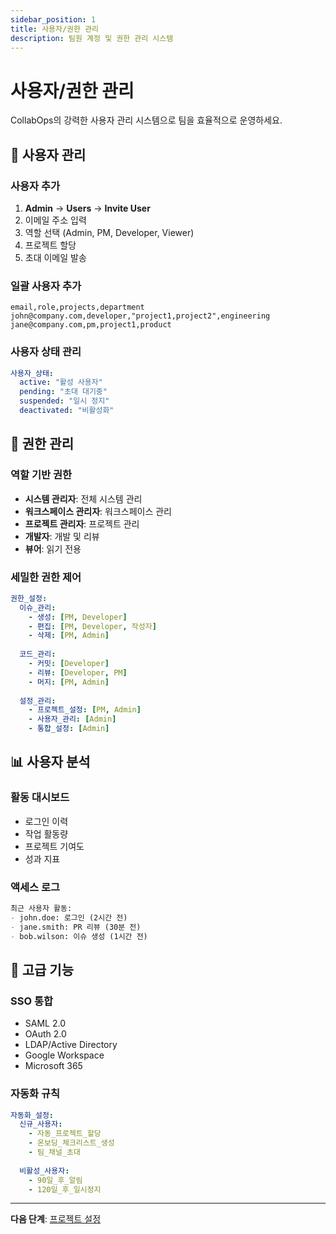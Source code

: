 ```yaml
---
sidebar_position: 1
title: 사용자/권한 관리
description: 팀원 계정 및 권한 관리 시스템
---
```


# 사용자/권한 관리

CollabOps의 강력한 사용자 관리 시스템으로 팀을 효율적으로 운영하세요.

## 👥 사용자 관리

### 사용자 추가
1. **Admin** → **Users** → **Invite User**
2. 이메일 주소 입력
3. 역할 선택 (Admin, PM, Developer, Viewer)
4. 프로젝트 할당
5. 초대 이메일 발송

### 일괄 사용자 추가
```csv
email,role,projects,department
john@company.com,developer,"project1,project2",engineering
jane@company.com,pm,project1,product
```

### 사용자 상태 관리
```yaml
사용자_상태:
  active: "활성 사용자"
  pending: "초대 대기중"
  suspended: "일시 정지"
  deactivated: "비활성화"
```

## 🔐 권한 관리

### 역할 기반 권한
- **시스템 관리자**: 전체 시스템 관리
- **워크스페이스 관리자**: 워크스페이스 관리
- **프로젝트 관리자**: 프로젝트 관리
- **개발자**: 개발 및 리뷰
- **뷰어**: 읽기 전용

### 세밀한 권한 제어
```yaml
권한_설정:
  이슈_관리:
    - 생성: [PM, Developer]
    - 편집: [PM, Developer, 작성자]
    - 삭제: [PM, Admin]
    
  코드_관리:
    - 커밋: [Developer]
    - 리뷰: [Developer, PM]
    - 머지: [PM, Admin]
    
  설정_관리:
    - 프로젝트_설정: [PM, Admin]
    - 사용자_관리: [Admin]
    - 통합_설정: [Admin]
```

## 📊 사용자 분석

### 활동 대시보드
- 로그인 이력
- 작업 활동량
- 프로젝트 기여도
- 성과 지표

### 액세스 로그
```markdown
최근 사용자 활동:
- john.doe: 로그인 (2시간 전)
- jane.smith: PR 리뷰 (30분 전)  
- bob.wilson: 이슈 생성 (1시간 전)
```

## 🔧 고급 기능

### SSO 통합
- SAML 2.0
- OAuth 2.0
- LDAP/Active Directory
- Google Workspace
- Microsoft 365

### 자동화 규칙
```yaml
자동화_설정:
  신규_사용자:
    - 자동_프로젝트_할당
    - 온보딩_체크리스트_생성
    - 팀_채널_초대
    
  비활성_사용자:
    - 90일_후_알림
    - 120일_후_일시정지
```

---

**다음 단계**: [프로젝트 설정](/admin/project-settings) 